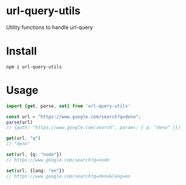# url-query-utils

Utility functions to handle url-query

# Install

```
npm i url-query-utils
```

# Usage

```ts
import {get, parse, set} from 'url-query-utils'

const url = "https://www.google.com/search?q=deno";
parse(url)
// {path: "https://www.google.com/search", params: { q: "deno" }})

get(url, "q")
// "deno"

set(url, {q: "node"})
// https://www.google.com/search?q=node

set(url, {lang: "en"})
// https://www.google.com/search?q=deno&lang=en
```
